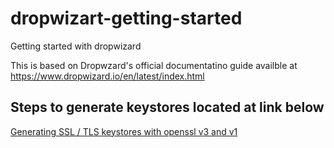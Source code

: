 # dropwizart-getting-started
Getting started with dropwizard

This is based on Dropwzard's official documentatino guide availble at https://www.dropwizard.io/en/latest/index.html

## Steps to generate keystores located at link below
[Generating SSL / TLS keystores with openssl v3 and v1](https://docs.google.com/document/d/113xndd_h7VWyNFI5KGILr-ihomi_wCbYbuZXE-3R1pA/edit#heading=h.36060xnfzhsk)
